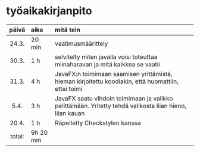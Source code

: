 # työaikakirjanpito

| päivä | aika | mitä tein  |
| :----:|:-----| :-----|
| 24.3. | 20 min | vaatimusmäärittely |
| 30.3. | 1 h  | selvitelty miten javalla voisi toteuttaa miinaharavan ja mitä kaikkea se vaatii |
| 31.3. | 4 h  | JavaFX:n toimimaan saamisen yrittämistä, hieman kirjoitettu koodiakin, että huomattiin, ettei toimi |
| 5.4.  | 3 h  | JavaFX saatu vihdoin toimimaan ja valikko pelittämään. Yritetty tehdä valikosta liian hieno, liian kauan |
| 20.4. | 1 h  | Räpelletty Checkstylen kanssa |
| total: | 9h 20 min |  | 
